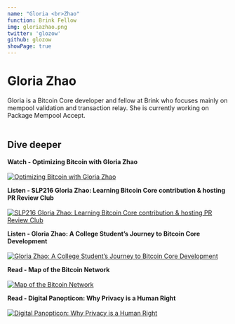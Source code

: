 ```yaml
---
name: "Gloria <br>Zhao"
function: Brink Fellow
img: gloriazhao.png
twitter: 'glozow'
github: glozow
showPage: true
---
```


# Gloria Zhao
 
Gloria is a Bitcoin Core developer and fellow at Brink who focuses mainly on mempool validation and transaction relay. She is currently working on Package Mempool Accept.
<br><br>

## Dive deeper


<div class="grid grid-cols-1 md:grid-cols-2 gap-5">
<div class="p-3 my-2">

**Watch - Optimizing Bitcoin with Gloria Zhao** <br><br>
[ ![Optimizing Bitcoin with Gloria Zhao](/content/gloria_bm.png)](https://www.youtube.com/watch?v=byUf8r61qc0/)
</div>

<div class="p-3 my-2">

**Listen - SLP216 Gloria Zhao: Learning Bitcoin Core contribution & hosting PR Review Club** <br><br>
[ ![SLP216 Gloria Zhao: Learning Bitcoin Core contribution & hosting PR Review Club](/content/gloria_livera.png)](https://stephanlivera.com/episode/216/)
</div>

<div class="p-3 my-2">

**Listen - Gloria Zhao: A College Student’s Journey to Bitcoin Core Development** <br><br>
[ ![Gloria Zhao: A College Student’s Journey to Bitcoin Core Development](/content/gloria_anita.png)](https://bitcoinundco.com/en/gloria-zhao/)
</div>

<div class="p-3 my-2">

**Read - Map of the Bitcoin Network** <br><br>
[ ![Map of the Bitcoin Network](/content/gloria_map.png)](https://medium.com/@gloriazhao/map-of-the-bitcoin-network-c6f2619a76f3/)
</div>

<div class="p-3 my-2">

**Read - Digital Panopticon: Why Privacy is a Human Right** <br><br>
[ ![Digital Panopticon: Why Privacy is a Human Right](/content/gloria_privacy.png)](https://medium.com/blockchain-at-berkeley/digital-panopticon-why-privacy-is-a-human-right-2ab6dae77433/)
</div>

</div>

<br>

